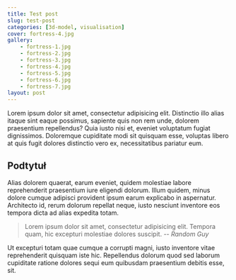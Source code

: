 ```yaml
---
title: Test post
slug: test-post
categories: [3d-model, visualisation]
cover: fortress-4.jpg
gallery:
    - fortress-1.jpg
    - fortress-2.jpg
    - fortress-3.jpg
    - fortress-4.jpg
    - fortress-5.jpg
    - fortress-6.jpg
    - fortress-7.jpg
layout: post
---
```


Lorem ipsum dolor sit amet, consectetur adipisicing elit. Distinctio illo alias itaque sint eaque possimus, sapiente quis non rem unde, dolorem praesentium repellendus? Quia iusto nisi et, eveniet voluptatum fugiat dignissimos. Doloremque cupiditate modi sit quisquam esse, voluptas libero at quis fugit dolores distinctio vero ex, necessitatibus pariatur eum.

## Podtytuł

Alias dolorem quaerat, earum eveniet, quidem molestiae labore reprehenderit praesentium iure eligendi dolorum. Illum quidem, minus dolore cumque adipisci provident ipsum earum explicabo in aspernatur. Architecto id, rerum dolorum repellat neque, iusto nesciunt inventore eos tempora dicta ad alias expedita totam.

> Lorem ipsum dolor sit amet, consectetur adipisicing elit. Tempora quam, hic excepturi molestiae dolores suscipit.
> _-- Random Guy_

Ut excepturi totam quae cumque a corrupti magni, iusto inventore vitae reprehenderit quisquam iste hic. Repellendus dolorum quod sed laborum cupiditate ratione dolores sequi eum quibusdam praesentium debitis esse, sit.
